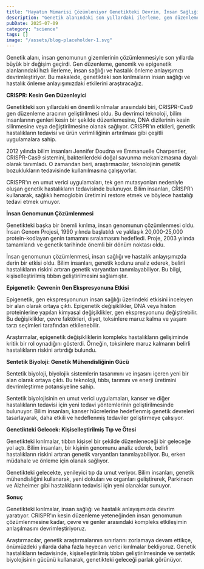 ```yaml
---
title: "Hayatın Mimarisi Çözümleniyor Genetikteki Devrim, İnsan Sağlığı ve Hastalığının Anlamamızda Devrim Yapıyor"
description: "Genetik alanındaki son yıllardaki ilerleme, gen düzenleme, genomik ve epigenetik alanlarında kırılmaya neden oldu. Bu makale, insan sağlığı, hastalık önleme ve kişiselleştirilmiş tıbbın anlamamızda..."
pubDate: 2025-07-09
category: "science"
tags: []
image: "/assets/blog-placeholder-1.svg"
---
```


Genetik alanı, insan genomunun gizemlerinin çözümlenmesiyle son yıllarda büyük bir değişim geçirdi. Gen düzenleme, genomik ve epigenetik alanlarındaki hızlı ilerleme, insan sağlığı ve hastalık önleme anlayışımızı devrimleştiriyor. Bu makalede, genetikteki son kırılmaların insan sağlığı ve hastalık önleme anlayışımızdaki etkilerini araştıracağız.

**CRISPR: Kesin Gen Düzenleyici**

Genetikteki son yıllardaki en önemli kırılmalar arasındaki biri, CRISPR-Cas9 gen düzenleme aracının geliştirilmesi oldu. Bu devrimci teknoloji, bilim insanlarının genleri kesin bir şekilde düzenlemesine, DNA dizilerinin kesin silinmesine veya değiştirilmesine olanak sağlıyor. CRISPR'ın etkileri, genetik hastalıkların tedavisi ve ürün verimliliğinin artırılması gibi çeşitli uygulamalara sahip.

2012 yılında bilim insanları Jennifer Doudna ve Emmanuelle Charpentier, CRISPR-Cas9 sistemini, bakterilerdeki doğal savunma mekanizmasına dayalı olarak tanımladı. O zamandan beri, araştırmacılar, teknolojinin genetik bozuklukların tedavisinde kullanılmasına çalışıyorlar.

CRISPR'ın en umut verici uygulamaları, tek gen mutasyonları nedeniyle oluşan genetik hastalıkların tedavisinde bulunuyor. Bilim insanları, CRISPR'ı kullanarak, sağlıklı hemoglobin üretimini restore etmek ve böylece hastalığı tedavi etmek umuyor.

**İnsan Genomunun Çözümlenmesi**

Genetikteki başka bir önemli kırılma, insan genomunun çözümlenmesi oldu. İnsan Genom Projesi, 1990 yılında başlatıldı ve yaklaşık 20,000-25,000 protein-kodlayan genin tamamını sıralamasını hedefledi. Proje, 2003 yılında tamamlandı ve genetik tarihinde önemli bir dönüm noktası oldu.

İnsan genomunun çözümlenmesi, insan sağlığı ve hastalık anlayışımızda derin bir etkisi oldu. Bilim insanları, genetik kodunu analiz ederek, belirli hastalıkların riskini artıran genetik varyantları tanımlayabiliyor. Bu bilgi, kişiselleştirilmiş tıbbın geliştirilmesini sağlamıştır.

**Epigenetik: Çevrenin Gen Ekspresyonuna Etkisi**

Epigenetik, gen ekspresyonunun insan sağlığı üzerindeki etkisini inceleyen bir alan olarak ortaya çıktı. Epigenetik değişiklikler, DNA veya histon proteinlerine yapılan kimyasal değişiklikler, gen ekspresyonunu değiştirebilir. Bu değişiklikler, çevre faktörleri, diyet, toksinlere maruz kalma ve yaşam tarzı seçimleri tarafından etkilenebilir.

Araştırmalar, epigenetik değişikliklerin kompleks hastalıkların gelişiminde kritik bir rol oynadığını gösterdi. Örneğin, toksinlere maruz kalmanın belirli hastalıkların riskini artırdığı bulundu.

**Sentetik Biyoloji: Genetik Mühendisliğinin Gücü**

Sentetik biyoloji, biyolojik sistemlerin tasarımını ve inşasını içeren yeni bir alan olarak ortaya çıktı. Bu teknoloji, tıbbı, tarımını ve enerji üretimini devrimleştirme potansiyeline sahip.

Sentetik biyolojisinin en umut verici uygulamaları, kanser ve diğer hastalıkların tedavisi için yeni tedavi yöntemlerinin geliştirilmesinde bulunuyor. Bilim insanları, kanser hücrelerine hedeflenmiş genetik devreleri tasarlayarak, daha etkili ve hedeflenmiş tedaviler geliştirmeye çalışıyor.

**Genetikteki Gelecek: Kişiselleştirilmiş Tıp ve Ötesi**

Genetikteki kırılmalar, tıbbın kişisel bir şekilde düzenleneceği bir geleceğe yol açtı. Bilim insanları, bir kişinin genomunu analiz ederek, belirli hastalıkların riskini artıran genetik varyantları tanımlayabiliyor. Bu, erken müdahale ve önleme için olanak sağlıyor.

Genetikteki gelecekte, yenileyici tıp da umut veriyor. Bilim insanları, genetik mühendisliğini kullanarak, yeni dokuları ve organları geliştirerek, Parkinson ve Alzheimer gibi hastalıkların tedavisi için yeni olanaklar sunuyor.

**Sonuç**

Genetikteki kırılmalar, insan sağlığı ve hastalık anlayışımızda devrim yaratıyor. CRISPR'ın kesin düzenleme yeteneğinden insan genomunun çözümlenmesine kadar, çevre ve genler arasındaki kompleks etkileşimin anlaşılmasını devrimleştiriyoruz.

Araştırmacılar, genetik araştırmalarının sınırlarını zorlamaya devam ettikçe, önümüzdeki yıllarda daha fazla heyecan verici kırılmalar bekliyoruz. Genetik hastalıkların tedavisinde, kişiselleştirilmiş tıbbın geliştirilmesinde ve sentetik biyolojisinin gücünü kullanarak, genetikteki geleceği parlak görünüyor.